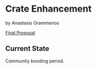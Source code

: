 # Crate Enhancement

by Anastasis Grammenos

[Final
Proposal](https://storage.googleapis.com/summerofcode-prod.appspot.com/gsoc/core_project/doc/6605689964199936_1491153250_application.pdf?Expires=1494150635&GoogleAccessId=summerofcode-prod%40appspot.gserviceaccount.com&Signature=USnuqLzV6YOe4H6m8BZoNgqwkjRYpFY5sc8LUlbO57JUub52ufbLIhyyZSVtDc7p7uP98SPjlT6xM3KSeUJQlt8%2F6IZUPdvSFKs24QEFCmwCwbLcqOYcPx%2Bm2txnMauJTlye8084jXNJY0TfvRDe1sN2Mt7G4L1TZxfYYLpLqJ3aoP2Gh6jy4hiWeimdK8XtqSlxhT0scZnUr1g1jqMAmztzFaX08opuUGZc8TEV8hklk1Lf6gF23sZoLcHHiQy9kA%2B7AiRHcn0IxmQQe0lS3TeuPW5BR5138oA26alEAqyshE%2FdMN5byXx2%2BZEGqrkzRDLOfOQYS6CJhVho7h2WHA%3D%3D)

## Current State

Community bonding period.
